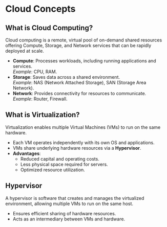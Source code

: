 # Cloud Concepts

## What is Cloud Computing?

Cloud computing is a remote, virtual pool of on-demand shared resources offering Compute, Storage, and Network services that can be rapidly deployed at scale.

- **Compute**: Processes workloads, including running applications and services.  
  _Example_: CPU, RAM.
- **Storage**: Saves data across a shared environment.  
  _Example_: NAS (Network Attached Storage), SAN (Storage Area Network).
- **Network**: Provides connectivity for resources to communicate.  
  _Example_: Router, Firewall.

## What is Virtualization?

Virtualization enables multiple Virtual Machines (VMs) to run on the same hardware.

- Each VM operates independently with its own OS and applications.
- VMs share underlying hardware resources via a **Hypervisor**.
- **Advantages**:
  - Reduced capital and operating costs.
  - Less physical space required for servers.
  - Optimized resource utilization.

## Hypervisor

A hypervisor is software that creates and manages the virtualized environment, allowing multiple VMs to run on the same host.

- Ensures efficient sharing of hardware resources.
- Acts as an intermediary between VMs and hardware.

